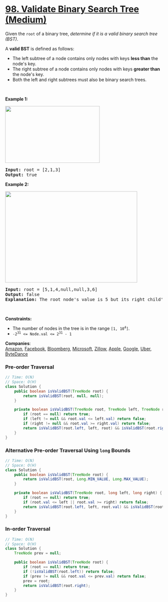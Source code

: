 # [98. Validate Binary Search Tree (Medium)](https://leetcode.com/problems/validate-binary-search-tree/)

<p>Given the <code>root</code> of a binary tree, <em>determine if it is a valid binary search tree (BST)</em>.</p>

<p>A <strong>valid BST</strong> is defined as follows:</p>

<ul>
	<li>The left subtree of a node contains only nodes with keys <strong>less than</strong> the node's key.</li>
	<li>The right subtree of a node contains only nodes with keys <strong>greater than</strong> the node's key.</li>
	<li>Both the left and right subtrees must also be binary search trees.</li>
</ul>

<p>&nbsp;</p>
<p><strong>Example 1:</strong></p>
<img alt="" src="https://assets.leetcode.com/uploads/2020/12/01/tree1.jpg" style="width: 302px; height: 182px;">
<pre><strong>Input:</strong> root = [2,1,3]
<strong>Output:</strong> true
</pre>

<p><strong>Example 2:</strong></p>
<img alt="" src="https://assets.leetcode.com/uploads/2020/12/01/tree2.jpg" style="width: 422px; height: 292px;">
<pre><strong>Input:</strong> root = [5,1,4,null,null,3,6]
<strong>Output:</strong> false
<strong>Explanation:</strong> The root node's value is 5 but its right child's value is 4.
</pre>

<p>&nbsp;</p>
<p><strong>Constraints:</strong></p>

<ul>
	<li>The number of nodes in the tree is in the range <code>[1, 10<sup>4</sup>]</code>.</li>
	<li><code>-2<sup>31</sup> &lt;= Node.val &lt;= 2<sup>31</sup> - 1</code></li>
</ul>


**Companies**:  
[Amazon](https://leetcode.com/company/amazon), [Facebook](https://leetcode.com/company/facebook), [Bloomberg](https://leetcode.com/company/bloomberg), [Microsoft](https://leetcode.com/company/microsoft), [Zillow](https://leetcode.com/company/zillow), [Apple](https://leetcode.com/company/apple), [Google](https://leetcode.com/company/google), [Uber](https://leetcode.com/company/uber), [ByteDance](https://leetcode.com/company/bytedance)

### Pre-order Traversal
```java
// Time: O(N)
// Space: O(H)
class Solution {
    public boolean isValidBST(TreeNode root) {
        return isValidBST(root, null, null);
    }

    private boolean isValidBST(TreeNode root, TreeNode left, TreeNode right) {
        if (root == null) return true;
        if (left != null && root.val <= left.val) return false;
        if (right != null && root.val >= right.val) return false;
        return isValidBST(root.left, left, root) && isValidBST(root.right, root, right);
    }
}
```

### Alternative Pre-order Traversal Using `long` Bounds
```java
// Time: O(N)
// Space: O(H)
class Solution {
    public boolean isValidBST(TreeNode root) {
        return isValidBST(root, Long.MIN_VALUE, Long.MAX_VALUE);
    }

    private boolean isValidBST(TreeNode root, long left, long right) {
        if (root == null) return true;
        if (root.val <= left || root.val >= right) return false;
        return isValidBST(root.left, left, root.val) && isValidBST(root.right, root.val, right);
    }
}
```

### In-order Traversal
```java
// Time: O(N)
// Space: O(H)
class Solution {
    TreeNode prev = null;

    public boolean isValidBST(TreeNode root) {
        if (root == null) return true;
        if (!isValidBST(root.left)) return false;
        if (prev != null && root.val <= prev.val) return false;
        prev = root;
        return isValidBST(root.right);
    }
}
```

